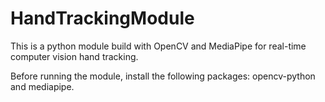 # HandTrackingModule
This is a python module build with OpenCV and MediaPipe for real-time computer vision hand tracking. 

Before running the module, install the following packages: opencv-python and mediapipe. 
